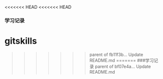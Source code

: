 <<<<<<< HEAD
<<<<<<< HEAD
### 学习记录
# gitskills
>>>>>>> parent of fb11f3b... Update README.md
=======
###学习记录
>>>>>>> parent of bf07e4a... Update README.md
